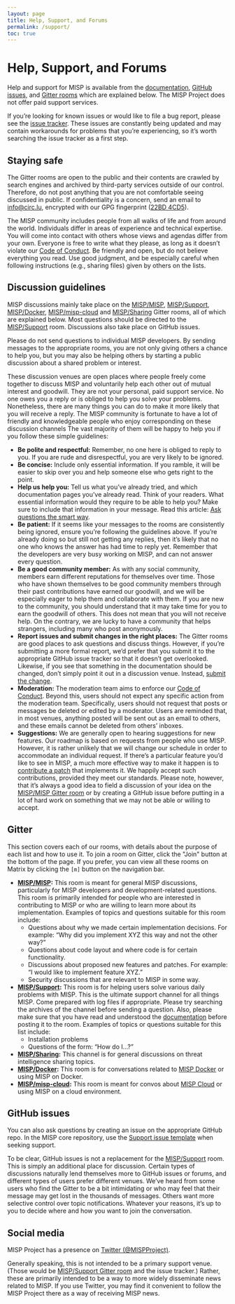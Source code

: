 ```yaml
---
layout: page
title: Help, Support, and Forums
permalink: /support/
toc: true
---
```


# Help, Support, and Forums

Help and support for MISP is available from the [documentation](https://www.circl.lu/doc/misp/), [GitHub issues](https://github.com/MISP/MISP/issues), and [Gitter rooms](https://gitter.im/orgs/MISP/rooms) which are explained below. 
The MISP Project does not offer paid support services.

If you’re looking for known issues or would like to file a bug report, please see the [issue tracker](https://github.com/MISP/MISP/issues). 
These issues are constantly being updated and may contain workarounds for problems that you’re experiencing, so it’s worth searching the issue tracker as a first step.

## Staying safe

The Gitter rooms are open to the public and their contents are crawled by search engines and archived by third-party services outside of our control. 
Therefore, do not post anything that you are not comfortable seeing discussed in public. 
If confidentiality is a concern, send an email to info@circ.lu, encrypted with our GPG fingerprint ([22BD 4CD5](http://pgp.circl.lu/pks/lookup?op=index&search=%0A0xCA572205C0024E06BA70BE89EAADCFFC22BD4CD5)).

The MISP community includes people from all walks of life and from around the world. 
Individuals differ in areas of experience and technical expertise. 
You will come into contact with others whose views and agendas differ from your own. 
Everyone is free to write what they please, as long as it doesn’t violate our [Code of Conduct](https://github.com/MISP/MISP/blob/2.4/code_of_conduct.md). 
Be friendly and open, but do not believe everything you read. 
Use good judgment, and be especially careful when following instructions (e.g., sharing files) given by others on the lists.

## Discussion guidelines

MISP discussions mainly take place on the [MISP/MISP](https://gitter.im/MISP/MISP), [MISP/Support](https://gitter.im/MISP/Support), [MISP/Docker](https://gitter.im/MISP/Docker), [MISP/misp-cloud](https://gitter.im/MISP/misp-cloud) and [MISP/Sharing](https://gitter.im/MISP/Sharing) Gitter rooms, all of which are explained below. 
Most questions should be directed to the [MISP/Support](https://gitter.im/MISP/Support) room. 
Discussions also take place on GitHub issues. 

Please do not send questions to individual MISP developers. 
By sending messages to the appropriate rooms, you are not only giving others a chance to help you, but you may also be helping others by starting a public discussion about a shared problem or interest.

These discussion venues are open places where people freely come together to discuss MISP and voluntarily help each other out of mutual interest and goodwill.
They are not your personal, paid support service. 
No one owes you a reply or is obliged to help you solve your problems. 
Nonetheless, there are many things you can do to make it more likely that you will receive a reply. 
The MISP community is fortunate to have a lot of friendly and knowledgeable people who enjoy corresponding on these discussion channels The vast majority of them will be happy to help you if you follow these simple guidelines:

- **Be polite and respectful:** Remember, no one here is obliged to reply to you. If you are rude and disrespectful, you are very likely to be ignored.
- **Be concise:** Include only essential information. If you ramble, it will be easier to skip over you and help someone else who gets right to the point.
- **Help us help you:** Tell us what you’ve already tried, and which documentation pages you’ve already read. Think of your readers. What essential information would they require to be able to help you? Make sure to include that information in your message. Read this article: [Ask questions the smart way](http://www.catb.org/~esr/faqs/smart-questions.html).
- **Be patient:** If it seems like your messages to the rooms are consistently being ignored, ensure you’re following the guidelines above. If you’re already doing so but still not getting any replies, then it’s likely that no one who knows the answer has had time to reply yet. Remember that the developers are very busy working on MISP, and can not answer every question.
- **Be a good community member:** As with any social community, members earn different reputations for themselves over time. Those who have shown themselves to be good community members through their past contributions have earned our goodwill, and we will be especially eager to help them and collaborate with them. If you are new to the community, you should understand that it may take time for you to earn the goodwill of others. This does not mean that you will not receive help. On the contrary, we are lucky to have a community that helps strangers, including many who post anonymously. 
- **Report issues and submit changes in the right places:** The Gitter rooms are good places to ask questions and discuss things. However, if you’re submitting a more formal report, we’d prefer that you submit it to the appropriate GitHub issue tracker so that it doesn’t get overlooked. Likewise, if you see that something in the documentation should be changed, don’t simply point it out in a discussion venue. Instead, [submit the change](https://github.com/MISP/misp-book/contributing.md).
- **Moderation:** The moderation team aims to enforce our [Code of Conduct](https://github.com/MISP/MISP/blob/2.4/code_of_conduct.md). Beyond this, users should not expect any specific action from the moderation team. Specifically, users should not request that posts or messages be deleted or edited by a moderator. Users are reminded that, in most venues, anything posted will be sent out as an email to others, and these emails cannot be deleted from others’ inboxes.
- **Suggestions:** We are generally open to hearing suggestions for new features. Our roadmap is based on requests from people who use MISP. However, it is rather unlikely that we will change our schedule in order to accommodate an individual request. If there’s a particular feature you’d like to see in MISP, a much more effective way to make it happen is to [contribute a patch]() that implements it. We happily accept such contributions, provided they meet our standards. Please note, however, that it’s always a good idea to field a discussion of your idea on the [MISP/MISP Gitter room](https://gitter.im/MISP/MISP) or by creating a GitHub issue before putting in a lot of hard work on something that we may not be able or willing to accept.

## Gitter

This section covers each of our rooms, with details about the purpose of each list and how to use it. 
To join a room on Gitter, click the "Join" button at the bottom of the page. 
If you prefer, you can view all these rooms on Matrix by clicking the `[m]` button on the navigation bar.   

- **[MISP/MISP](https://gitter.im/MISP/MISP):** This room is meant for general MISP discussions, particularly for MISP developers and development-related questions. This room is primarily intended for people who are interested in contributing to MISP or who are willing to learn more about its implementation. Examples of topics and questions suitable for this room include:
    - Questions about why we made certain implementation decisions. For example: “Why did you implement XYZ this way and not the other way?”
    - Questions about code layout and where code is for certain functionality.
    - Discussions about proposed new features and patches. For example: “I would like to implement feature XYZ.”
    - Security discussions that are relevant to MISP in some way.
- **[MISP/Support](https://gitter.im/MISP/Support):** This room is for helping users solve various daily problems with MISP. This is the ultimate support channel for all things MISP. Come prepared with log files if appropriate. Please try searching the archives of the channel before sending a question. Also, please make sure that you have read and understood the [documentation](https://www.circl.lu/doc/misp/) before posting it to the room. Examples of topics or questions suitable for this list include:
    - Installation problems
    - Questions of the form: “How do I…?”
- **[MISP/Sharing](https://gitter.im/MISP/Sharing):** This channel is for general discussions on threat intelligence sharing topics.
- **[MISP/Docker](https://gitter.im/MISP/Docker):** This room is for conversations related to [MISP Docker](https://github.com/MISP/misp-docker) or using MISP on Docker.
- **[MISP/misp-cloud](https://gitter.im/MISP/misp-cloud):** This room is meant for convos about [MISP Cloud](https://github.com/MISP/misp-cloud) or using MISP on a cloud environment.  

## GitHub issues

You can also ask questions by creating an issue on the appropriate GitHub repo. 
In the MISP core repository, use the [Support issue template](https://github.com/MISP/MISP/blob/2.4/.github/ISSUE_TEMPLATE/support_request.md) when seeking support. 

To be clear, GitHub issues is not a replacement for the [MISP/Support](https://gitter.im/MISP/Support) room. 
This is simply an additional place for discussion. 
Certain types of discussions naturally lend themselves more to GitHub issues or forums, and different types of users prefer different venues. 
We’ve heard from some users who find the Gitter to be a bit intimidating or who may feel that their message may get lost in the thousands of messages. 
Others want more selective control over topic notifications. 
Whatever your reasons, it’s up to you to decide where and how you want to join the conversation.

## Social media

MISP Project has a presence on [Twitter (@MISPProject)](https://twitter.com/MISPProject).

Generally speaking, this is not intended to be a primary support venue. 
(Those would be [MISP/Support Gitter room]() and the issue tracker.) 
Rather, these are primarily intended to be a way to more widely disseminate news related to MISP. 
If you use Twitter, you may find it convenient to follow the MISP Project there as a way of receiving MISP news.
